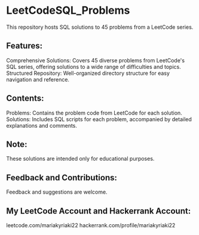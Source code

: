 # LeetCodeSQL_Problems
This repository hosts SQL solutions to 45 problems from a LeetCode series.

## Features:
Comprehensive Solutions: Covers 45 diverse problems from LeetCode's SQL series, offering solutions to a wide range of difficulties and topics.
Structured Repository: Well-organized directory structure for easy navigation and reference.

## Contents:
Problems: Contains the problem code from LeetCode for each solution.
Solutions: Includes SQL scripts for each problem, accompanied by detailed explanations and comments.

## Note:
These solutions are intended only for educational purposes.

## Feedback and Contributions:
Feedback and suggestions are welcome.

## My LeetCode Account and Hackerrank Account: 
leetcode.com/mariakyriaki22
hackerrank.com/profile/mariakyriaki22
